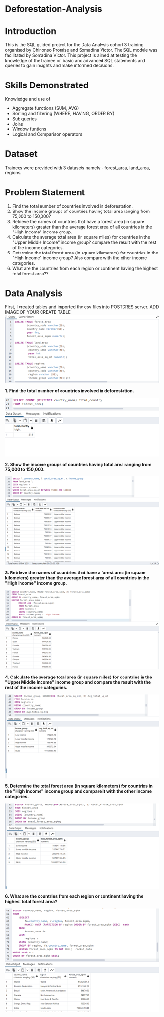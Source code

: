# Deforestation-Analysis

# Introduction
This is the SQL guided project for the Data Analysis cohort 3 training organised by Chinonso Promise and Somadina Victor. The SQL module was facilitated by Somadina Victor. This project is aimed at testing the knowledge of the trainee on basic and advanced SQL statements and queries to gain insights and make informed decisions. 

# Skills Demonstrated 
Knowledge and use of 
- Aggregate functions (SUM, AVG)
- Sorting and filtering (WHERE, HAVING, ORDER BY)
- Sub queries
- Joins
- Window funtions
- Logical and Comparison operators

# Dataset
Trainees were provided with 3 datasets namely - forest_area, land_area, regions.

# Problem Statement 

1. Find the total number of countries involved in deforestation.
2. Show the income groups of countries having total area ranging from 75,000 to 150,000?
3. Retrieve the names of countries that have a forest area (in square kilometers) greater than the average forest area of all countries in the "High Income" income group.
4. Calculate the average total area (in square miles) for countries in the "Upper Middle Income" income group? compare the result with the rest of the income categories.
5. Determine the total forest area (in square kilometers) for countries in the "High Income" income group? Also compare with the other income categories.
6. What are the countries from each region or continent having the highest total forest area??

# Data Analysis 

First, I created tables and imported the csv files into POSTGRES server.
ADD IMAGE OF YOUR CREATE TABLE
![](image207.png)

**1. Find the total number of countries involved in deforestation.** 

![](image201.png)

**2. Show the income groups of countries having total area ranging from 75,000 to 150,000.**

![](image202.png)

**3. Retrieve the names of countries that have a forest area (in square kilometers) greater than the average forest area of all countries in the "High Income" income group.**

![](image203.png)

**4. Calculate the average total area (in square miles) for countries in the "Upper Middle Income" income group and compare the result with the rest of the income categories.**

 ![](image204.png)               

**5. Determine the total forest area (in square kilometers) for countries in the "High Income" income group and compare it with the other income categories.** 

![](image205.png)

**6. What are the countries from each region or continent having the highest total forest area?**

![](image206.png)
